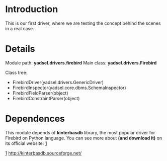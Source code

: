 # Introduction #

This is our first driver, where we are testing the concept behind the scenes in a real case.

# Details #

Module path: **yadsel.drivers.firebird**
Main class: **yadsel.drivers.Firebird**

Class tree:

  * FirebirdDriver(yadsel.drivers.GenericDriver)
  * FirebirdInspector(yadsel.core.dbms.SchemaInspector)
  * FirebirdFieldParser(object)
  * FirebirdConstraintParser(object)

# Dependences #

This module depends of **kinterbasdb** library, the most popular driver for Firebird on Python language. You can see more about **(and download it)** on its official website: [1](1.md)

[1](1.md) http://kinterbasdb.sourceforge.net/